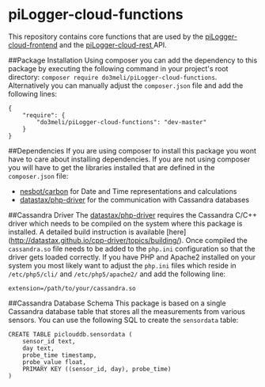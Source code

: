 # piLogger-cloud-functions
This repository contains core functions that are used by the [piLogger-cloud-frontend](https://github.com/do3meli/piLogger-cloud-frontend) and the [piLogger-cloud-rest ](https://github.com/do3meli/piLogger-cloud-rest) API.

##Package Installation
Using composer you can add the dependency to this package by executing the following command in your project's root directory: `composer require do3meli/piLogger-cloud-functions`. Alternatively you can manually adjust the `composer.json` file and add the following lines:   

    {
        "require": {
            "do3meli/piLogger-cloud-functions": "dev-master"
        }
    }
##Dependencies
If you are using composer to install this package you wont have to care about installing dependencies. If you are not using composer you will have to get the libraries installed that are defined in the `composer.json` file:
* [nesbot/carbon](http://carbon.nesbot.com) for Date and Time representations and calculations
* [datastax/php-driver](http://datastax.github.io/php-driver/) for the communication with Cassandra databases

##Cassandra Driver
The [datastax/php-driver](http://datastax.github.io/php-driver/) requires the Cassandra C/C++ driver which needs to be compiled on the system where this package is installed. A detailed build instruction is available [here] (http://datastax.github.io/cpp-driver/topics/building/). Once compiled the `cassandra.so` file needs to be added to the `php.ini` configuration so that the driver gets loaded correctly. If you have PHP and Apache2 installed on your system you most likely want to adjust the `php.ini` files which reside in `/etc/php5/cli/` and `/etc/php5/apache2/` and add the following line:

```
extension=/path/to/your/cassandra.so
```
##Cassandra Database Schema
This package is based on a single Cassandra database table that stores all the measurements from various sensors. You can use the following SQL to create the `sensordata` table:

```
CREATE TABLE piclouddb.sensordata (
    sensor_id text,
    day text,
    probe_time timestamp,
    probe_value float,
    PRIMARY KEY ((sensor_id, day), probe_time)
)
```
